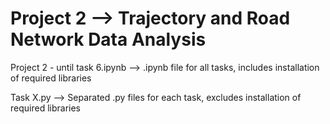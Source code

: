 # Project 2 --> Trajectory and Road Network Data Analysis

Project 2 - until task 6.ipynb --> .ipynb file for all tasks, includes installation of required libraries

Task X.py --> Separated .py files for each task, excludes installation of required libraries

